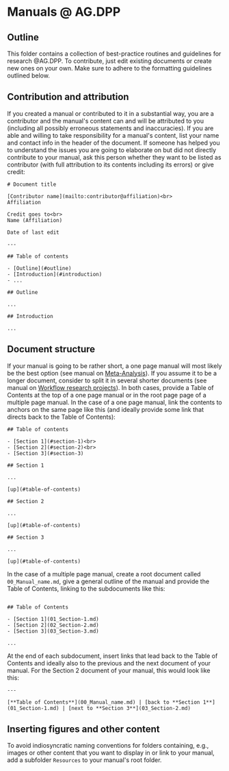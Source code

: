 # Manuals @ AG.DPP

## Outline 

This folder contains a collection of best-practice routines and guidelines for research @AG.DPP. To contribute, just edit existing documents or create new ones on your own. Make sure to adhere to the formatting guidelines outlined below.

## Contribution and attribution

If you created a manual or contributed to it in a substantial way, you are a contributor and the manual's content can and will be attributed to you (including all possibly erroneous statements and inaccuracies). If you are able and willing to take responsibility for a manual's content, list your name and contact info in the header of the document. If someone has helped you to understand the issues you are going to elaborate on but did not directly contribute to your manual, ask this person whether they want to be listed as contributor (with full attribution to its contents including its errors) or give credit:

```
# Document title

[Contributor name](mailto:contributor@affiliation)<br>
Affiliation

Credit goes to<br> 
Name (Affiliation)

Date of last edit

---

## Table of contents

- [Outline](#outline)
- [Introduction](#introduction)
- ...

## Outline

...

## Introduction

...

```

## Document structure

If your manual is going to be rather short, a one page manual will most likely be the best option (see manual on [Meta-Analysis](https://github.com/alex-strobel/DPP-LabManual/blob/main/Research/Analysis/Methods/Meta-Analysis/Meta_Analysis.md)). If you assume it to be a longer document, consider to split it in several shorter documents (see manual on [Workflow research projects](https://github.com/alex-strobel/DPP-LabManual/blob/main/Research/Analysis/Methods/Meta-Analysis/Workflow_research_projects)). In both cases, provide a Table of Contents at the top of a one page manual or in the root page page of a multiple page manual. In the case of a one page manual, link the contents to anchors on the same page like this (and ideally provide some link that directs back to the Table of Contents):

```
## Table of contents

- [Section 1](#section-1)<br>
- [Section 2](#section-2)<br>
- [Section 3](#section-3)

## Section 1

...

[up](#table-of-contents)

## Section 2

...

[up](#table-of-contents)

## Section 3

...

[up](#table-of-contents)

```

In the case of a multiple page manual, create a root document called `00_Manual_name.md`, give a general outline of the manual and provide the Table of Contents, linking to the subdocuments like this:

```

## Table of Contents

- [Section 1](01_Section-1.md)
- [Section 2](02_Section-2.md)
- [Section 3](03_Section-3.md)

...

```

At the end of each subdocument, insert links that lead back to the Table of Contents and ideally also to the previous and the next document of your manual. For the Section 2 document of your manual, this would look like this:

```
---

[**Table of Contents**](00_Manual_name.md) | [back to **Section 1**](01_Section-1.md) | [next to **Section 3**](03_Section-2.md)

```

## Inserting figures and other content

To avoid indiosyncratic naming conventions for folders containing, e.g., images or other content that you want to display in or link to your manual, add a subfolder `Resources` to your manual's root folder. 




